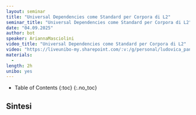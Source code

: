 ```yaml
---
layout: seminar
title: "Universal Dependencies come Standard per Corpora di L2"
seminar_title: "Universal Dependencies come Standard per Corpora di L2"
date: "04.09.2025"
author: bot
speaker: AriannaMasciolini
video_title: "Universal Dependencies come Standard per Corpora di L2"
video: "https://liveunibo-my.sharepoint.com/:v:/g/personal/ludovica_pannitto_unibo_it/EdDAcYHVMC1LmU_ppk1d2rgB_T5Ib2YyM1tr2TGcwxTf6w?nav=eyJyZWZlcnJhbEluZm8iOnsicmVmZXJyYWxBcHAiOiJPbmVEcml2ZUZvckJ1c2luZXNzIiwicmVmZXJyYWxBcHBQbGF0Zm9ybSI6IldlYiIsInJlZmVycmFsTW9kZSI6InZpZXciLCJyZWZlcnJhbFZpZXciOiJNeUZpbGVzTGlua0NvcHkifX0&e=JSL6cm"
materials:
  - 
length: 2h
unibo: yes
---
```

<!--
---
layout: seminar
title: "Universal Dependencies come Standard per Corpora di L2"
seminar_title: "Universal Dependencies come Standard per Corpora di L2"
date: "04.09.2025"
author: bot
speaker: AriannaMasciolini
video_title: "Universal Dependencies come Standard per Corpora di L2"
video: "https://liveunibo-my.sharepoint.com/:v:/g/personal/ludovica_pannitto_unibo_it/EdDAcYHVMC1LmU_ppk1d2rgB_T5Ib2YyM1tr2TGcwxTf6w?nav=eyJyZWZlcnJhbEluZm8iOnsicmVmZXJyYWxBcHAiOiJPbmVEcml2ZUZvckJ1c2luZXNzIiwicmVmZXJyYWxBcHBQbGF0Zm9ybSI6IldlYiIsInJlZmVycmFsTW9kZSI6InZpZXciLCJyZWZlcnJhbFZpZXciOiJNeUZpbGVzTGlua0NvcHkifX0&e=JSL6cm"
materials:
  - 
length: 2h
unibo: yes
---
-->



* Table of Contents
{:toc}
{:.no_toc}





## Sintesi




